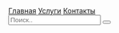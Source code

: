 <nav>
  <a class="active" href="#">Главная</a>
  <a href="#">Услуги</a>
  <a href="#">Контакты</a>
  <div class="search-container">
  <form action="action.php">
      <input type="text" placeholder="Поиск.." name="search">
      <button type="submit"><i class="fa fa-search"></i></button>
  </form>
  </div>
</nav>
